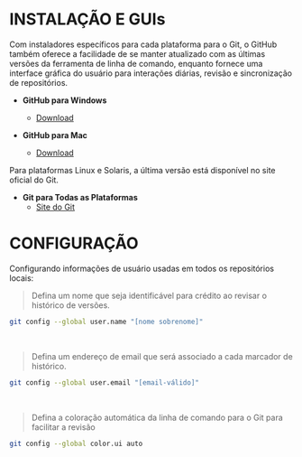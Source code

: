 # INSTALAÇÃO E GUIs

Com instaladores específicos para cada plataforma para o Git, o GitHub também oferece a facilidade de se manter atualizado com as últimas versões da ferramenta de linha de comando, enquanto fornece uma interface gráfica do usuário para interações diárias, revisão e sincronização de repositórios.

- **GitHub para Windows**
  - [Download](https://windows.github.com)

- **GitHub para Mac**
  - [Download](https://mac.github.com)

Para plataformas Linux e Solaris, a última versão está disponível no site oficial do Git.

- **Git para Todas as Plataformas**
  - [Site do Git](http://git-scm.com)

# CONFIGURAÇÃO

Configurando informações de usuário usadas em todos os repositórios locais:

>Defina um nome que seja identificável para crédito ao revisar o histórico de versões.
~~~sh
git config --global user.name "[nome sobrenome]"
~~~

<br>

>Defina um endereço de email que será associado a cada marcador de histórico.
~~~sh
git config --global user.email "[email-válido]"
~~~

<br>

>Defina a coloração automática da linha de comando para o Git para facilitar a revisão
~~~sh
git config --global color.ui auto
~~~
